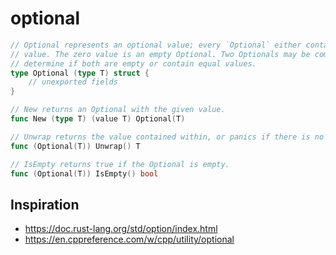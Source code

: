 # optional

```go
// Optional represents an optional value; every `Optional` either contains a value or contains no
// value. The zero value is an empty Optional. Two Optionals may be compared for equality to
// determine if both are empty or contain equal values.
type Optional (type T) struct {
    // unexported fields
}

// New returns an Optional with the given value.
func New (type T) (value T) Optional(T)

// Unwrap returns the value contained within, or panics if there is no wrapped value.
func (Optional(T)) Unwrap() T

// IsEmpty returns true if the Optional is empty.
func (Optional(T)) IsEmpty() bool
```

## Inspiration

* https://doc.rust-lang.org/std/option/index.html
* https://en.cppreference.com/w/cpp/utility/optional
